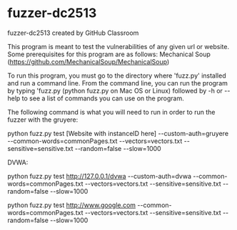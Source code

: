 # fuzzer-dc2513
fuzzer-dc2513 created by GitHub Classroom

This program is meant to test the vulnerabilities of any given url or website. 
Some prerequisites for this program are as follows:
  Mechanical Soup (https://github.com/MechanicalSoup/MechanicalSoup)

To run this program, you must go to the directory where 'fuzz.py' installed and run a command line.
From the command line, you can run the program by typing 'fuzz.py (python fuzz.py on Mac OS or Linux) followed
by -h or --help to see a list of commands you can use on the program.


The following command is what you will need to run in order to run the fuzzer with the gruyere: 

python fuzz.py test [Website with instanceID here] 
--custom-auth=gruyere --common-words=commonPages.txt --vectors=vectors.txt --sensitive=sensitive.txt 
--random=false --slow=1000

DVWA: 

python fuzz.py test http://127.0.0.1/dvwa --custom-auth=dvwa --common-words=commonPages.txt --vectors=vectors.txt --sensitive=sensitive.txt --random=false --slow=1000

python fuzz.py test http://www.google.com --common-words=commonPages.txt --vectors=vectors.txt --sensitive=sensitive.txt --random=false --slow=1000